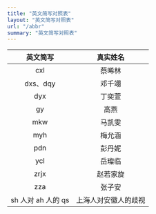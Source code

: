 ```yaml
---
title: "英文简写对照表"
layout: "英文简写对照表"
url: "/abbr"
summary: "英文简写对照表"
---
```


| 英文简写 | 真实姓名 |
| :------------: | :------------: |
| cxl | 蔡晞林 |
| dxs、dqy | 邓千翊 |
| dyx | 丁奕萱 |
| gy | 高燕 |
| mkw | 马凯雯 |
| myh | 梅允涵 |
| pdn  | 彭丹妮 |
| ycl | 岳璨临 |
| zrjx | 赵若家旋 |
| zza | 张子安 |
| sh 人对 ah 人的 qs | 上海人对安徽人的歧视 |
